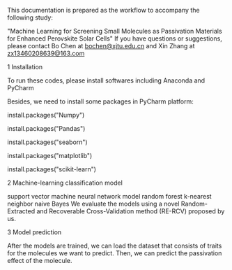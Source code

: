 
This documentation is prepared as the workflow to accompany the following study:

"Machine Learning for Screening Small Molecules as Passivation Materials for Enhanced Perovskite Solar Cells"
If you have questions or suggestions, please contact Bo Chen at bochen@xjtu.edu.cn and Xin Zhang at zx13460208639@163.com

1 Installation

To run these codes, please install softwares including Anaconda and PyCharm

Besides, we need to install some packages in PyCharm platform:

install.packages("Numpy")

install.packages("Pandas")

install.packages("seaborn")

install.packages("matplotlib")

install.packages("scikit-learn")




2 Machine-learning classification model

support vector machine
neural network model 
random forest
k-nearest neighbor
naive Bayes
We evaluate the models using a novel Random-Extracted and Recoverable Cross-Validation method (RE-RCV) proposed by us.

3 Model prediction

After the models are trained, we can load the dataset that consists of traits for the molecules we want to predict. Then, we can predict the passivation effect of the molecule.
